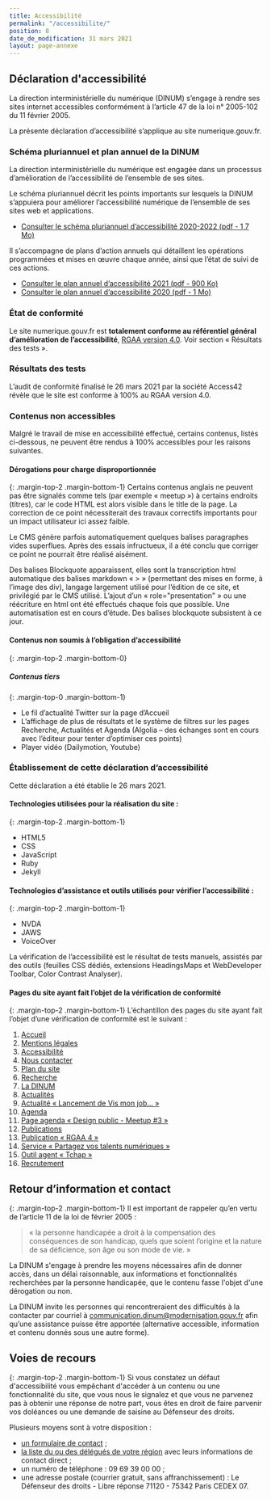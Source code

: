 ```yaml
---
title: Accessibilité
permalink: "/accessibilite/"
position: 8
date_de_modification: 31 mars 2021
layout: page-annexe
---
```


## Déclaration d'accessibilité
La direction interministérielle du numérique (DINUM) s’engage à rendre ses sites internet accessibles conformément à l’article 47 de la loi n° 2005-102 du 11 février 2005.

La présente déclaration d’accessibilité s’applique au site numerique.gouv.fr.

### Schéma pluriannuel et plan annuel de la DINUM
La direction interministérielle du numérique est engagée dans un processus d’amélioration de l’accessibilité de l’ensemble de ses sites.

Le schéma pluriannuel décrit les points importants sur lesquels la DINUM s’appuiera pour améliorer l’accessibilité numérique de l’ensemble de ses sites web et applications.
* [Consulter le schéma pluriannuel d’accessibilité 2020-2022 (pdf - 1,7 Mo)](/uploads/DINUM_SchemaPluriannuel_2020.pdf)

Il s’accompagne de plans d’action annuels qui détaillent les opérations programmées et mises en œuvre chaque année, ainsi que l’état de suivi de ces actions.
* [Consulter le plan annuel d’accessibilité 2021 (pdf - 900 Ko)](/uploads/DINUM-plan-annuel-2021.pdf)
* [Consulter le plan annuel d’accessibilité 2020 (pdf - 1 Mo)](/uploads/DINUM_PlanAnnuel_2020.pdf)

### État de conformité
Le site numerique.gouv.fr est **totalement conforme au référentiel général d’amélioration de l’accessibilité**, [RGAA version 4.0](/publications/rgaa-accessibilite/).
Voir section « Résultats des tests ».

### Résultats des tests
L’audit de conformité finalisé le 26 mars 2021 par la société Access42 révèle que le site est conforme à 100% au RGAA version 4.0. 

### Contenus non accessibles
Malgré le travail de mise en accessibilité effectué, certains contenus, listés ci-dessous, ne peuvent être rendus à 100% accessibles pour les raisons suivantes.

#### Dérogations pour charge disproportionnée
{: .margin-top-2 .margin-bottom-1}
Certains contenus anglais ne peuvent pas être signalés comme tels (par exemple « <span lang="en">meetup</span> ») à certains endroits (titres), car le code HTML est alors visible dans le <span lang="en">title</span> de la page. La correction de ce point nécessiterait des travaux correctifs importants pour un impact utilisateur ici assez faible.

Le CMS génère parfois automatiquement quelques balises paragraphes vides superflues. Après des essais infructueux, il a été conclu que corriger ce point ne pourrait être réalisé aisément.

Des balises <span lang="en">Blockquote</span>  apparaissent, elles sont la transcription html automatique des balises markdown « > » (permettant  des mises en forme, à l’image des div), langage largement utilisé pour l’édition de ce site, et privilégié par le CMS utilisé. L’ajout d’un « role="presentation" » ou une réécriture en html ont été effectués chaque fois que possible. Une automatisation est en cours d’étude. Des balises <span lang="en">blockquote</span> subsistent à ce jour.

#### Contenus non soumis à l’obligation d’accessibilité
{: .margin-top-2 .margin-bottom-0}
##### Contenus tiers
{: .margin-top-0 .margin-bottom-1}
* Le fil d’actualité Twitter sur la page d’Accueil
* L’affichage de plus de résultats et le système de filtres sur les pages Recherche, Actualités et Agenda (Algolia – des échanges sont en cours avec l’éditeur pour tenter d’optimiser ces points)
* Player vidéo (<span lang="en">Dailymotion, Youtube</span>)

### Établissement de cette déclaration d’accessibilité
Cette déclaration a été établie le 26 mars 2021. 

#### Technologies utilisées pour la réalisation du site :
{: .margin-top-2 .margin-bottom-1}
* HTML5
* CSS
* JavaScript
* Ruby
* Jekyll

#### Technologies d’assistance et outils utilisés pour vérifier l’accessibilité :
{: .margin-top-2 .margin-bottom-1}
* NVDA
* <span lang="en">JAWS</span>
* <span lang="en">VoiceOver</span>

La vérification de l’accessibilité est le résultat de tests manuels, assistés par des outils (feuilles CSS dédiés, extensions <span lang="en">HeadingsMaps</span> et <span lang="en">WebDeveloper Toolbar, Color Contrast Analyser</span>).

#### Pages du site ayant fait l’objet de la vérification de conformité
{: .margin-top-2 .margin-bottom-1}
L’échantillon des pages du site ayant fait l’objet d’une vérification de conformité est le suivant :
1. [Accueil](https://www.numerique.gouv.fr/)
2. [Mentions légales](/mentions-legales/) 	
3. [Accessibilité](/accessibilite/)
4. [Nous contacter](https://www.numerique.gouv.fr/contact/)
5. [Plan du site](https://www.numerique.gouv.fr/plan-du-site/)
6. [Recherche](https://www.numerique.gouv.fr/rechercher/?query=projet)
7. [La DINUM](https://www.numerique.gouv.fr/dinum/)
8. [Actualités](https://www.numerique.gouv.fr/actualites/)
9. [Actualité « Lancement de Vis mon job... » ](https://www.numerique.gouv.fr/actualites/lancement-de-vis-mon-job-des-etudiants-a-la-rencontre-des-professionnels-du-numerique-de-letat/)
10. [Agenda](https://www.numerique.gouv.fr/agenda/)
11. [Page agenda « Design public - <span lang="en">Meetup</span> #3 »](https://www.numerique.gouv.fr/agenda/design-public-meetup-3/)
12. [Publications](https://www.numerique.gouv.fr/publications/)
13. [Publication « RGAA 4 »](https://www.numerique.gouv.fr/publications/rgaa-accessibilite/methode/criteres/)
14. [Service « Partagez vos talents numériques »](https://www.numerique.gouv.fr/services/partagez-vos-talents-numeriques/)	
15. [Outil agent « Tchap »](https://www.numerique.gouv.fr/outils-agents/tchap-messagerie-instantanee-etat/)
16. [Recrutement](https://www.numerique.gouv.fr/rejoignez-nous/)

## Retour d’information et contact
{: .margin-top-2 .margin-bottom-1}
Il est important de rappeler qu’en vertu de l’article 11 de la loi de février 2005 :

<blockquote class="citation"><p>« la personne handicapée a droit à la compensation des conséquences de son handicap, quels que soient l’origine et la nature de sa déficience, son âge ou son mode de vie. »</p></blockquote>

La DINUM s'engage à prendre les moyens nécessaires afin de donner accès, dans un délai raisonnable, aux informations et fonctionnalités recherchées par la personne handicapée, que le contenu fasse l'objet d'une dérogation ou non.

La DINUM invite les personnes qui rencontreraient des difficultés à la contacter  par courriel à [communication.dinum@modernisation.gouv.fr](mailto:communication.dinum@modernisation.gouv.fr) afin qu’une assistance puisse être apportée (alternative accessible, information et contenu donnés sous une autre forme).

## Voies de recours
{: .margin-top-2 .margin-bottom-1}
Si vous constatez un défaut d'accessibilité vous empêchant d'accéder à un contenu ou une fonctionnalité du site, que vous nous le signalez et que vous ne parvenez pas à obtenir une réponse de notre part, vous êtes en droit de faire parvenir vos doléances ou une demande de saisine au Défenseur des droits.

Plusieurs moyens sont à votre disposition :
* [un formulaire de contact](https://formulaire.defenseurdesdroits.fr/defenseur/code/afficher.php?ETAPE=informations) ;
* [la liste du ou des délégués de votre région](http://www.defenseurdesdroits.fr/office/) avec leurs informations de contact direct ;
* un numéro de téléphone : 09 69 39 00 00 ;
* une adresse postale (courrier gratuit, sans affranchissement) : Le Défenseur des droits - Libre réponse 71120 - 75342 Paris CEDEX 07.

